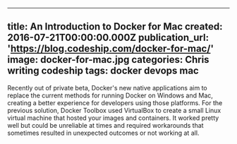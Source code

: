   - --
title: An Introduction to Docker for Mac
created: 2016-07-21T00:00:00.000Z
publication_url: 'https://blog.codeship.com/docker-for-mac/'
image: docker-for-mac.jpg
categories: Chris writing codeship
tags: docker devops mac
---

Recently out of private beta, Docker's new native applications aim to replace the current methods for running Docker on Windows and Mac, creating a better experience for developers using those platforms. For the previous solution, Docker Toolbox used VirtualBox to create a small Linux virtual machine that hosted your images and containers. It worked pretty well but could be unreliable at times and required workarounds that sometimes resulted in unexpected outcomes or not working at all.

